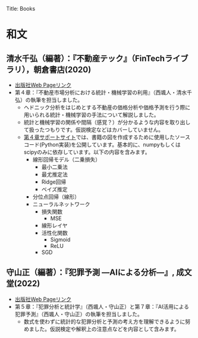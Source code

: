 Title: Books

# 和文

## 清水千弘（編著）：『不動産テック』（FinTechライブラリ），朝倉書店(2020)

- [出版社Web Pageリンク](https://www.asakura.co.jp/books/isbn/978-4-254-27587-2/)
- 第４章：『不動産市場分析における統計・機械学習の利用』（西颯人・清水千弘）の執筆を担当しました。
    - ヘドニック分析をはじめとする不動産の価格分析や価格予測を行う際に用いられる統計・機械学習の手法について解説しました。
    - 統計と機械学習の関係や間隔（感覚？）が分かるような内容を取り出して扱ったつもりです。仮説検定などはカバーしていません。
    - [第４章サポートサイト](https://github.com/hayato-n/AsakuraBook)では、書籍の図を作成するために使用したソースコード(Python実装)を公開しています。基本的に、numpyもしくはscipyのみに依存しています。以下の内容を含みます。
        - 線形回帰モデル（二乗損失）
            - 最小二乗法
            - 最尤推定法
            - Ridge回帰
            - ベイズ推定
        - 分位点回帰（線形）
        - ニューラルネットワーク
            - 損失関数
                - MSE
            - 線形レイヤ
            - 活性化関数
                - Sigmoid
                - ReLU
            - SGD

## 守山正（編著）：『犯罪予測 ―AIによる分析―』, 成文堂(2022)

- [出版社Web Pageリンク](http://www.seibundoh.co.jp/pub/search/037853.html)
- 第５章：『犯罪分析と統計学』（西颯人・守山正）と第７章：『AI活用による犯罪予測』（西颯人・守山正）の執筆を担当しました。
  - 数式を使わずに統計的な犯罪分析と予測の考え方を理解できるように努めました。仮説検定や解釈上の注意点などを内容として含みます。